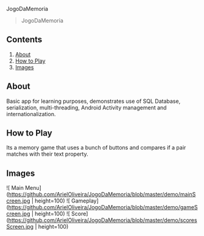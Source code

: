  JogoDaMemoria

> JogoDaMemoria

## Contents
1. [About](#about)
2. [How to Play](#how-to-play)
3. [Images](#images)

## About
Basic app for learning purposes, demonstrates use of SQL Database, serialization, multi-threading,
Android Activity management and internationalization.

## How to Play
Its a memory game that uses a bunch of buttons and compares if a pair matches with their text property.

## Images
![          Main Menu](https://github.com/ArielOliveira/JogoDaMemoria/blob/master/demo/mainScreen.jpg | height=100)
![          Gameplay](https://github.com/ArielOliveira/JogoDaMemoria/blob/master/demo/gameScreen.jpg | height=100)
![          Score](https://github.com/ArielOliveira/JogoDaMemoria/blob/master/demo/scoresScreen.jpg | height=100)
